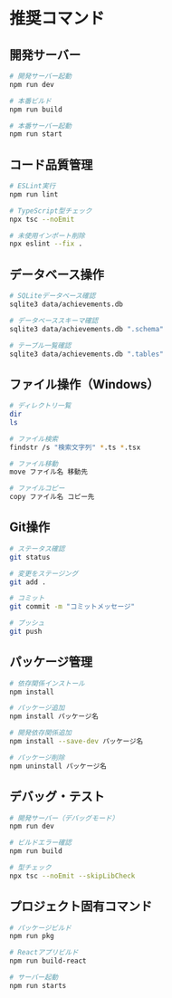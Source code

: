 # 推奨コマンド

## 開発サーバー
```bash
# 開発サーバー起動
npm run dev

# 本番ビルド
npm run build

# 本番サーバー起動
npm run start
```

## コード品質管理
```bash
# ESLint実行
npm run lint

# TypeScript型チェック
npx tsc --noEmit

# 未使用インポート削除
npx eslint --fix .
```

## データベース操作
```bash
# SQLiteデータベース確認
sqlite3 data/achievements.db

# データベーススキーマ確認
sqlite3 data/achievements.db ".schema"

# テーブル一覧確認
sqlite3 data/achievements.db ".tables"
```

## ファイル操作（Windows）
```bash
# ディレクトリ一覧
dir
ls

# ファイル検索
findstr /s "検索文字列" *.ts *.tsx

# ファイル移動
move ファイル名 移動先

# ファイルコピー
copy ファイル名 コピー先
```

## Git操作
```bash
# ステータス確認
git status

# 変更をステージング
git add .

# コミット
git commit -m "コミットメッセージ"

# プッシュ
git push
```

## パッケージ管理
```bash
# 依存関係インストール
npm install

# パッケージ追加
npm install パッケージ名

# 開発依存関係追加
npm install --save-dev パッケージ名

# パッケージ削除
npm uninstall パッケージ名
```

## デバッグ・テスト
```bash
# 開発サーバー（デバッグモード）
npm run dev

# ビルドエラー確認
npm run build

# 型チェック
npx tsc --noEmit --skipLibCheck
```

## プロジェクト固有コマンド
```bash
# パッケージビルド
npm run pkg

# Reactアプリビルド
npm run build-react

# サーバー起動
npm run starts
```
